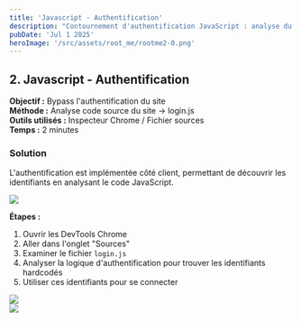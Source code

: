 ```yaml
---
title: 'Javascript - Authentification'
description: "Contournement d'authentification JavaScript : analyse du code source pour bypasser la sécurité"
pubDate: 'Jul 1 2025'
heroImage: '/src/assets/root_me/rootme2-0.png'
---
```


## 2. Javascript - Authentification

**Objectif :** Bypass l'authentification du site  
**Méthode :** Analyse code source du site -> login.js  
**Outils utilisés :** Inspecteur Chrome / Fichier sources  
**Temps :** 2 minutes  


### Solution

L'authentification est implémentée côté client, permettant de découvrir les identifiants en analysant le code JavaScript.

<div class="flex items-center justify-center m-auto  mb-4 object-cover"><img src="/images/root_me/rootme2-0.png"/></div>

**Étapes :**
1. Ouvrir les DevTools Chrome
2. Aller dans l'onglet "Sources"
3. Examiner le fichier `login.js`
4. Analyser la logique d'authentification pour trouver les identifiants hardcodés
5. Utiliser ces identifiants pour se connecter

<div class="flex items-center justify-center m-auto  mb-4 object-cover"><img src="/images/root_me/rootme2-2.png"/></div>

<div class="flex items-center justify-center m-auto  mb-4 object-cover"><img src="/images/root_me/rootme2-3.png"/></div>
